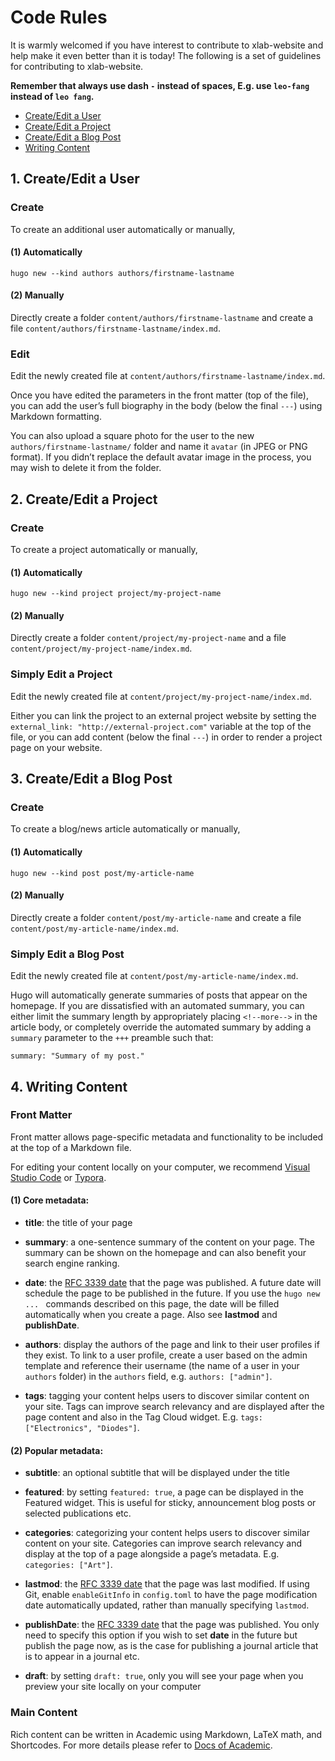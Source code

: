 # Code Rules

It is warmly welcomed if you have interest to contribute to xlab-website and help make it even better than it is today! The following is a set of guidelines for contributing to xlab-website.

**Remember that always use dash `-` instead of spaces, E.g. use `leo-fang` instead of `leo fang`.**

- [Create/Edit a User](#user)
- [Create/Edit a Project](#project)
- [Create/Edit a Blog Post](#blog)
- [Writing Content](#content)


## <a name="user"></a> 1. Create/Edit a User

### Create

To create an additional user automatically or manually,

#### (1) Automatically

```shell
hugo new --kind authors authors/firstname-lastname
```

#### (2) Manually

Directly create a folder `content/authors/firstname-lastname` and create a file `content/authors/firstname-lastname/index.md`.

### Edit

Edit the newly created file at `content/authors/firstname-lastname/index.md`. 

Once you have edited the parameters in the front matter (top of the file), you can add the user’s full biography in the body (below the final `---`) using Markdown formatting.

You can also upload a square photo for the user to the new `authors/firstname-lastname/` folder and name it `avatar` (in JPEG or PNG format). If you didn’t replace the default avatar image in the process, you may wish to delete it from the folder.


## <a name="project"></a> 2. Create/Edit a Project

### Create

To create a project automatically or manually,

#### (1) Automatically

```shell
hugo new --kind project project/my-project-name
```

#### (2) Manually

Directly create a folder `content/project/my-project-name` and a file `content/project/my-project-name/index.md`.

### Simply Edit a Project

Edit the newly created file at `content/project/my-project-name/index.md`.

Either you can link the project to an external project website by setting the `external_link: "http://external-project.com"` variable at the top of the file, or you can add content (below the final `---`) in order to render a project page on your website.


## <a name="blog"></a> 3. Create/Edit a Blog Post

### Create

To create a blog/news article automatically or manually,

#### (1) Automatically

```shell
hugo new --kind post post/my-article-name
```

#### (2) Manually

Directly create a folder `content/post/my-article-name` and create a file `content/post/my-article-name/index.md`.

### Simply Edit a Blog Post

Edit the newly created file at `content/post/my-article-name/index.md`.

Hugo will automatically generate summaries of posts that appear on the homepage. If you are dissatisfied with an automated summary, you can either limit the summary length by appropriately placing `<!--more-->` in the article body, or completely override the automated summary by adding a `summary` parameter to the `+++` preamble such that:

```shell
summary: "Summary of my post."
```


## <a name="content"></a> 4. Writing Content

### Front Matter

Front matter allows page-specific metadata and functionality to be included at the top of a Markdown file.

For editing your content locally on your computer, we recommend [Visual Studio Code][vscode] or [Typora][typora].

#### (1) Core metadata:

- **title**: the title of your page

- **summary**: a one-sentence summary of the content on your page. The summary can be shown on the homepage and can also benefit your search engine ranking.

- **date**: the [RFC 3339 date][date] that the page was published. A future date will schedule the page to be published in the future. If you use the `hugo new ... ` commands described on this page, the date will be filled automatically when you create a page. Also see **lastmod** and **publishDate**.

- **authors**: display the authors of the page and link to their user profiles if they exist. To link to a user profile, create a user based on the admin template and reference their username (the name of a user in your `authors` folder) in the `authors` field, e.g. `authors: ["admin"]`.

- **tags**: tagging your content helps users to discover similar content on your site. Tags can improve search relevancy and are displayed after the page content and also in the Tag Cloud widget. E.g. `tags: ["Electronics", "Diodes"]`.

#### (2) Popular metadata:

- **subtitle**: an optional subtitle that will be displayed under the title

- **featured**: by setting `featured: true`, a page can be displayed in the Featured widget. This is useful for sticky, announcement blog posts or selected publications etc.

- **categories**: categorizing your content helps users to discover similar content on your site. Categories can improve search relevancy and display at the top of a page alongside a page’s metadata. E.g. `categories: ["Art"]`.

- **lastmod**: the [RFC 3339 date][date] that the page was last modified. If using Git, enable `enableGitInfo` in `config.toml` to have the page modification date automatically updated, rather than manually specifying `lastmod`.

- **publishDate**: the [RFC 3339 date][date] that the page was published. You only need to specify this option if you wish to set **date** in the future but publish the page now, as is the case for publishing a journal article that is to appear in a journal etc.

- **draft**: by setting `draft: true`, only you will see your page when you preview your site locally on your computer

### Main Content

Rich content can be written in Academic using Markdown, LaTeX math, and Shortcodes. For more details please refer to [Docs of Academic][academic-docs].


[vscode]: https://code.visualstudio.com/

[typora]: https://www.typora.io/

[date]: https://github.com/toml-lang/toml#local-date-time

[academic-docs]: https://sourcethemes.com/academic/docs/writing-markdown-latex/
